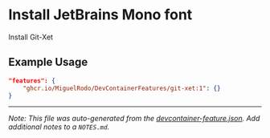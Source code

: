 # Install JetBrains Mono font

Install Git-Xet

## Example Usage

```json
"features": {
    "ghcr.io/MiguelRodo/DevContainerFeatures/git-xet:1": {}
}
```





---

_Note: This file was auto-generated from the [devcontainer-feature.json](https://github.com/MiguelRodo/DevContainerFeatures/blob/main/src/git-xet/devcontainer-feature.json).  Add additional notes to a `NOTES.md`._

